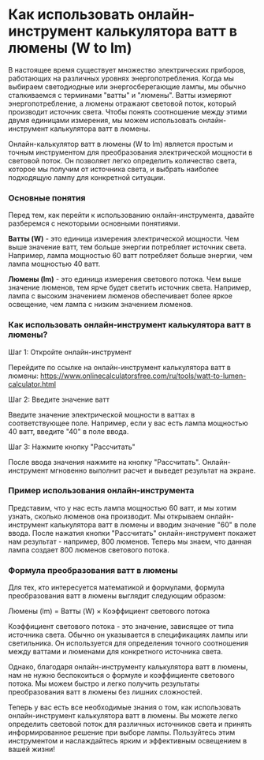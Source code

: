 Как использовать онлайн-инструмент калькулятора ватт в люмены (W to lm)
=======================================================================

В настоящее время существует множество электрических приборов, работающих на различных уровнях энергопотребления. Когда мы выбираем светодиодные или энергосберегающие лампы, мы обычно сталкиваемся с терминами "ватты" и "люмены". Ватты измеряют энергопотребление, а люмены отражают световой поток, который производит источник света. Чтобы понять соотношение между этими двумя единицами измерения, мы можем использовать онлайн-инструмент калькулятора ватт в люмены.

Онлайн-калькулятор ватт в люмены (W to lm) является простым и точным инструментом для преобразования электрической мощности в световой поток. Он позволяет легко определить количество света, которое мы получим от источника света, и выбрать наиболее подходящую лампу для конкретной ситуации.

### Основные понятия

Перед тем, как перейти к использованию онлайн-инструмента, давайте разберемся с некоторыми основными понятиями.

**Ватты (W)** - это единица измерения электрической мощности. Чем выше значение ватт, тем больше энергии потребляет источник света. Например, лампа мощностью 60 ватт потребляет больше энергии, чем лампа мощностью 40 ватт.

**Люмены (lm)** - это единица измерения светового потока. Чем выше значение люменов, тем ярче будет светить источник света. Например, лампа с высоким значением люменов обеспечивает более яркое освещение, чем лампа с низким значением люменов.

### Как использовать онлайн-инструмент калькулятора ватт в люмены?

Шаг 1: Откройте онлайн-инструмент

Перейдите по ссылке на онлайн-инструмент калькулятора ватт в люмены: <https://www.onlinecalculatorsfree.com/ru/tools/watt-to-lumen-calculator.html>

Шаг 2: Введите значение ватт

Введите значение электрической мощности в ваттах в соответствующее поле. Например, если у вас есть лампа мощностью 40 ватт, введите "40" в поле ввода.

Шаг 3: Нажмите кнопку "Рассчитать"

После ввода значения нажмите на кнопку "Рассчитать". Онлайн-инструмент мгновенно выполнит расчет и выведет результат на экране.

### Пример использования онлайн-инструмента

Представим, что у нас есть лампа мощностью 60 ватт, и мы хотим узнать, сколько люменов она производит. Мы открываем онлайн-инструмент калькулятора ватт в люмены и вводим значение "60" в поле ввода. После нажатия кнопки "Рассчитать" онлайн-инструмент покажет нам результат - например, 800 люменов. Теперь мы знаем, что данная лампа создает 800 люменов светового потока.

### Формула преобразования ватт в люмены

Для тех, кто интересуется математикой и формулами, формула преобразования ватт в люмены выглядит следующим образом:

Люмены (lm) = Ватты (W) × Коэффициент светового потока

Коэффициент светового потока - это значение, зависящее от типа источника света. Обычно он указывается в спецификациях лампы или светильника. Он используется для определения точного соотношения между ваттами и люменами для конкретного источника света.

Однако, благодаря онлайн-инструменту калькулятора ватт в люмены, нам не нужно беспокоиться о формуле и коэффициенте светового потока. Мы можем быстро и легко получить результаты преобразования ватт в люмены без лишних сложностей.

Теперь у вас есть все необходимые знания о том, как использовать онлайн-инструмент калькулятора ватт в люмены. Вы можете легко определить световой поток для различных источников света и принять информированное решение при выборе лампы. Пользуйтесь этим инструментом и наслаждайтесь ярким и эффективным освещением в вашей жизни!